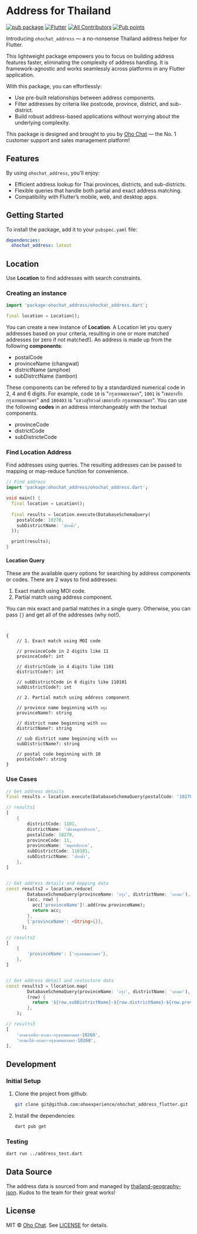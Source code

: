 # Address for Thailand

[![pub package](https://img.shields.io/pub/v/ohochat_address.svg?style=flat)](https://pub.dev/packages/ohochat_address)
[![Flutter](https://img.shields.io/badge/Platform-Flutter-blue.svg)](https://flutter.dev)
[![All Contributors](https://img.shields.io/badge/all_contributors-2-orange.svg?style=flat-square)](#contributors)
[![Pub points](https://img.shields.io/pub/points/ohochat_address)](https://pub.dev/packages/ohochat_address/score)

Introducing `ohochat_address` — a no-nonsense Thailand address helper for Flutter.

This lightweight package empowers you to focus on building address features faster, eliminating the complexity of address handling. It is framework-agnostic and works seamlessly across platforms in any Flutter application.

With this package, you can effortlessly:

- Use pre-built relationships between address components.
- Filter addresses by criteria like postcode, province, district, and sub-district.
- Build robust address-based applications without worrying about the underlying complexity.

This package is designed and brought to you by [Oho Chat](https://www.oho.chat) — the No. 1 customer support and sales management platform!

## Features

By using `ohochat_address`, you'll enjoy:

- Efficient address lookup for Thai provinces, districts, and sub-districts.
- Flexible queries that handle both partial and exact address matching.
- Compatibility with Flutter’s mobile, web, and desktop apps.

## Getting Started

To install the package, add it to your `pubspec.yaml` file:

```yaml
dependencies:
  ohochat_address: latest
```
## Location

Use **Location** to find addresses with search constraints.

### Creating an instance

```dart
import 'package:ohochat_address/ohochat_address.dart';

final location = Location();
```

You can create a new instance of **Location**. A Location let you query addresses based on your criteria, resulting in one or more matched addresses (or zero if not matched!). An address is made up from the following **components**:

- postalCode
- provinceName (changwat)
- districtName (amphoe)
- subDistrctName (tambon)

These components can be refered to by a standardized numerical code in 2, 4 and 6 digits. For example, code `10` is "กรุงเทพมหานคร", `1001` is "เขตบางรัก กรุงเทพมหานคร" and `100403` is "แขวงสุริยวงศ์ เขตบางรัก กรุงเทพมหานคร". You can use the following **codes** in an address interchangeably with the textual components.

- provinceCode
- districtCode
- subDistricteCode

### Find Location Address

Find addresses using queries. The resulting addresses can be passed to mapping or map-reduce function for convenience.

```dart
// Find address
import 'package:ohochat_address/ohochat_address.dart';

void main() {
  final location = Location();
  
  final results = location.execute(DatabaseSchemaQuery(
    postalCode: 10270,
    subDistrictName: 'ปากน้ำ',
  ));

  print(results);
}
```

#### Location Query

These are the available query options for searching by address components or codes. There are 2 ways to find addresses:

1. Exact match using MOI code.
2. Partial match using address component.

You can mix exact and partial matches in a single query. Otherwise, you can pass `{}` and get all of the addresses (why not!).

```


{
    // 1. Exact match using MOI code

    // provinceCode in 2 digits like 11
    provinceCode?: int

    // districtCode in 4 digits like 1101
    districtCode?: int

    // subDistrictCode in 6 digits like 110101
    subDistrictCode?: int

    // 2. Partial match using address component

    // province name beginning with กรุง
    provinceName?: string

    // district name beginning with บาง
    districtName?: string

    // sub district name beginning with บาง
    subDistrictName?: string

    // postal code beginning with 10
    postalCode?: string
}
```


### Use Cases
```dart
// Get address details
final results = location.execute(DatabaseSchemaQuery(postalCode: '10270',provinceName:'สมุทร'));

// results1
[
    {
        districtCode: 1101,
        districtName: 'เมืองสมุทรปราการ',
        postalCode: 10270,
        provinceCode: 11,
        provinceName: 'สมุทรปราการ',
        subDistrictCode: 110101,
        subDistrictName: 'ปากน้ำ',
    },
]


// Get address details and mapping data
const results2 = location.reduce(
        DatabaseSchemaQuery(provinceName: 'กรุง', districtName: 'บางนา'),
        (acc, row) {
          acc['provinceName']!.add(row.provinceName);
          return acc;
        },
        {'provinceName': <String>{}},
      );

// results2
[
    {
        'provinceName': {'กรุงเทพมหานคร'},
    },
]


// Get address detail and restucture data
const results3 = llocation.map(
        DatabaseSchemaQuery(provinceName: 'กรุง', districtName: 'บางนา'),
        (row) {
          return '${row.subDistrictName}-${row.districtName}-${row.provinceName}-${row.postalCode}';
        },
    );

// results3
[
    'บางนาเหนือ-บางนา-กรุงเทพมหานคร-10260',
    'บางนาใต้-บางนา-กรุงเทพมหานคร-10260',
],
```

## Development

### Initial Setup

1.  Clone the project from github:

    ```bash
    git clone git@github.com:ohoexperience/ohochat_address_flutter.git

    ```

2.  Install the dependencies:

    ```bash
    dart pub get
    ```

### Testing
```bash
dart run ../address_test.dart
```


## Data Source

The address data is sourced from and managed by [thailand-geography-json](https://github.com/thailand-geography-data/thailand-geography-json). Kudos to the team for their great works!

## License

MIT © [Oho Chat](https://github.com/ohoexperience). See [LICENSE](https://github.com/ohoexperience/address/blob/main/LICENSE) for details.